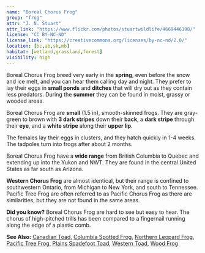 ```yaml
---
name: "Boreal Chorus Frog"
group: "frog"
attr: "J. N. Stuart"
attr_link: "https://www.flickr.com/photos/stuartwildlife/4669446198/"
license: "CC BY-NC-ND"
license_link: "https://creativecommons.org/licenses/by-nc-nd/2.0/"
location: [bc,ab,sk,mb]
habitat: [wetland,grassland,forest]
visibility: high
---
```

Boreal Chorus Frog breed very early in the **spring**, even before the snow and ice melt, and you can hear them calling day and night. They prefer to lay their eggs in **small ponds** and **ditches** that will dry out as they contain less predators. During the **summer** they can be found in moist, grassy or wooded areas.

Boreal Chorus Frog are **small** (1.5 in), smooth-skinned frogs. They are gray-green to brown with **3 dark stripes** down their **back**, a **dark stripe** through their **eye**, and a **white stripe** along their **upper lip**.

The females lay their eggs in clusters, and they hatch quickly in 1-4 weeks. The tadpoles turn into frogs after about 2 months.

Boreal Chorus Frog have a **wide range** from British Columbia to Quebec and extending up into the Yukon and NWT. They are found in the central United States as far south as Arizona.

__Western Chorus Frog__ are almost identical, but their range is confined to southwestern Ontario, from Michigan to New York, and south to Tennessee. Pacific Tree Frog are often referred to as Pacific Chorus Frog as there are similarities, but they are not found in the same areas.

**Did you know?** Boreal Chorus Frog are hard to see but easy to hear. The chorus of high-pitched trills has been compared to a fingernail running along the edge of a plastic comb.

<!-- generated, do not edit -->
**See Also:**
[Canadian Toad](/herps/cantoad),
[Columbia Spotted Frog](/herps/colsfrog),
[Northern Leopard Frog](/herps/norlfrog),
[Pacific Tree Frog](/herps/pactfrog),
[Plains Spadefoot Toad](/herps/plainspade),
[Western Toad](/herps/westtoad),
[Wood Frog](/herps/woodfrog)
